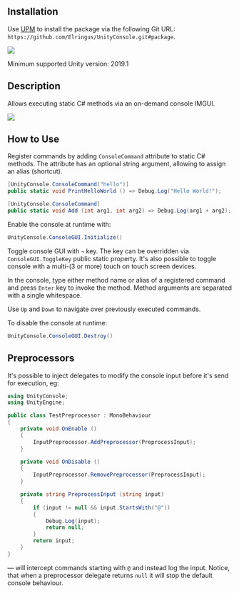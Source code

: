 ## Installation

Use [UPM](https://docs.unity3d.com/Manual/upm-ui-giturl.html) to install the package via the following Git URL: `https://github.com/Elringus/UnityConsole.git#package`.

![](https://i.gyazo.com/b54e9daa9a483d9bf7f74f0e94b2d38a.gif)

Minimum supported Unity version: 2019.1

## Description

Allows executing static C# methods via an on-demand console IMGUI.

![](https://i.gyazo.com/29af2cc60e635317c46a2a0ca7fb59c3.gif)

## How to Use

Register commands by adding  `ConsoleCommand` attribute to static C# methods. The attribute has an optional string argument, allowing to assign an alias (shortcut).

```csharp
[UnityConsole.ConsoleCommand("hello")]
public static void PrintHelloWorld () => Debug.Log("Hello World!");

[UnityConsole.ConsoleCommand]
public static void Add (int arg1, int arg2) => Debug.Log(arg1 + arg2);
```

Enable the console at runtime with:

```csharp
UnityConsole.ConsoleGUI.Initialize()
```

Toggle console GUI with `~` key. The key can be overridden via `ConsoleGUI.ToggleKey` public static property. It's also possible to toggle console with a multi-(3 or more) touch on touch screen devices.

In the console, type either method name or alias of a registered command and press `Enter` key to invoke the method. Method arguments are separated with a single whitespace.

Use `Up` and `Down` to navigate over previously executed commands. 

To disable the console at runtime:

```csharp
UnityConsole.ConsoleGUI.Destroy()
```

## Preprocessors 

It's possible to inject delegates to modify the console input before it's send for execution, eg:

```csharp
using UnityConsole;
using UnityEngine;

public class TestPreprocessor : MonoBehaviour
{
    private void OnEnable ()
    {
        InputPreprocessor.AddPreprocessor(PreprocessInput);
    }

    private void OnDisable ()
    {
        InputPreprocessor.RemovePreprocessor(PreprocessInput);
    }

    private string PreprocessInput (string input)
    {
        if (input != null && input.StartsWith("@"))
        {
            Debug.Log(input);
            return null;
        }
        return input;
    }
}
```

— will intercept commands starting with `@` and instead log the input. Notice, that when a preprocessor delegate returns `null` it will stop the default console behaviour.
